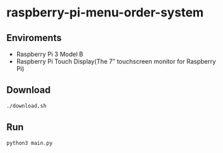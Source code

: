 # raspberry-pi-menu-order-system
## Enviroments
- Raspberry Pi 3 Model B
- Raspberry Pi Touch Display(The 7″ touchscreen monitor for Raspberry Pi)

## Download
```bash
./download.sh
```

## Run
```bash
python3 main.py
```